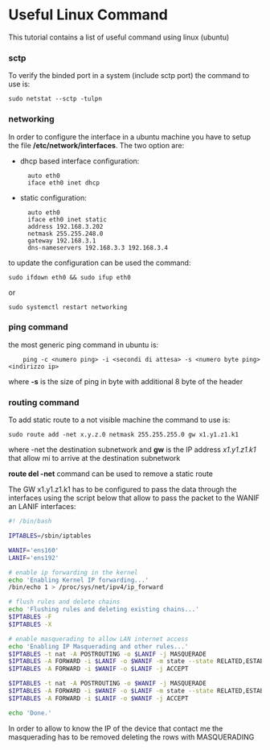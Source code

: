 # Useful Linux Command

This tutorial contains a list of useful command using linux (ubuntu)

### sctp

To verify the binded port in a system (include sctp port) the command to use is:

    sudo netstat --sctp -tulpn
    

### networking

In order to configure the interface in a ubuntu machine you have to setup the file **/etc/network/interfaces**. The two option are:

- dhcp based interface configuration:
    
        auto eth0
        iface eth0 inet dhcp
    
- static configuration:

        auto eth0
        iface eth0 inet static
        address 192.168.3.202
        netmask 255.255.248.0
        gateway 192.168.3.1
        dns-nameservers 192.168.3.3 192.168.3.4
        
 
 to update the configuration can be used the command:
 
    sudo ifdown eth0 && sudo ifup eth0
 
 or 
 
    sudo systemctl restart networking
    

### ping command

the most generic ping command in ubuntu is:

		ping -c <numero ping> -i <secondi di attesa> -s <numero byte ping> <indirizzo ip>

where **-s** is the size of ping in byte with additional 8 byte of the header

### routing command

To add static route to a not visible machine the command to use is:

	sudo route add -net x.y.z.0 netmask 255.255.255.0 gw x1.y1.z1.k1

where -net the destination subnetwork  and **gw** is the IP address  *x1.y1.z1.k1* that allow mi to arrive at the destination subnetwork

**route del -net** command can be used to remove a static route

The GW x1.y1.z1.k1 has to be configured to pass the data through the interfaces using the script below that allow to pass the packet to the WANIF an LANIF interfaces:

```bash
#! /bin/bash

IPTABLES=/sbin/iptables

WANIF='ens160'
LANIF='ens192'

# enable ip forwarding in the kernel
echo 'Enabling Kernel IP forwarding...'
/bin/echo 1 > /proc/sys/net/ipv4/ip_forward

# flush rules and delete chains
echo 'Flushing rules and deleting existing chains...'
$IPTABLES -F
$IPTABLES -X

# enable masquerading to allow LAN internet access
echo 'Enabling IP Masquerading and other rules...'
$IPTABLES -t nat -A POSTROUTING -o $LANIF -j MASQUERADE
$IPTABLES -A FORWARD -i $LANIF -o $WANIF -m state --state RELATED,ESTABLISHED -j ACCEPT
$IPTABLES -A FORWARD -i $WANIF -o $LANIF -j ACCEPT

$IPTABLES -t nat -A POSTROUTING -o $WANIF -j MASQUERADE
$IPTABLES -A FORWARD -i $WANIF -o $LANIF -m state --state RELATED,ESTABLISHED -j ACCEPT
$IPTABLES -A FORWARD -i $LANIF -o $WANIF -j ACCEPT

echo 'Done.'
```

In order to allow to know the IP of the device that contact me the masquerading has to be removed deleting the rows with MASQUERADING



    
